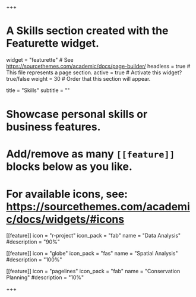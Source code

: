 +++
# A Skills section created with the Featurette widget.
widget = "featurette"  # See https://sourcethemes.com/academic/docs/page-builder/
headless = true  # This file represents a page section.
active = true  # Activate this widget? true/false
weight = 30  # Order that this section will appear.

title = "Skills"
subtitle = ""

# Showcase personal skills or business features.
# 
# Add/remove as many `[[feature]]` blocks below as you like.
# 
# For available icons, see: https://sourcethemes.com/academic/docs/widgets/#icons

[[feature]]
  icon = "r-project"
  icon_pack = "fab"
  name = "Data Analysis"
  #description = "90%"
  
[[feature]]
  icon = "globe"
  icon_pack = "fas"
  name = "Spatial Analysis"
  #description = "100%"  
  
[[feature]]
  icon = "pagelines"
  icon_pack = "fab"
  name = "Conservation Planning"
  #description = "10%"

+++
